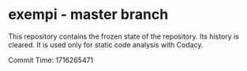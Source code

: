 # exempi - master branch

This repository contains the frozen state of the repository.
Its history is cleared. It is used only for static code
analysis with Codacy.

Commit Time: 1716265471